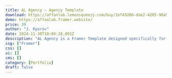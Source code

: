 ```yaml
---
title: AL Agency — Agency Template
download: https://affanlab.lemonsqueezy.com/buy/1ef43206-dae2-4285-90a5-c016c1b80987
demo: https://affanlab.framer.website/
price: 39
author: "J. Kyorov"
date: 2024-11-30T10:04:28.091Z
description: "AL Agency is a Framer Template designed specifically for Framer Experts. With beautiful feed like design your potential clients are just a CTA away or your latest Framer Templates can easily be accessed."
ssg: ["Framer"]
css: []
ui: []
cms: []
category: [Portfolio]
draft: false
---
```

